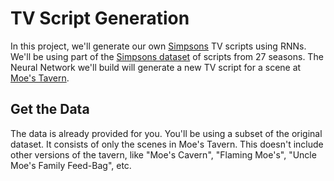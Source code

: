 # TV Script Generation
In this project, we'll generate our own [Simpsons](https://en.wikipedia.org/wiki/The_Simpsons) TV scripts using RNNs.  We'll be using part of the [Simpsons dataset](https://www.kaggle.com/wcukierski/the-simpsons-by-the-data) of scripts from 27 seasons.  The Neural Network we'll build will generate a new TV script for a scene at [Moe's Tavern](https://simpsonswiki.com/wiki/Moe's_Tavern).
## Get the Data
The data is already provided for you.  You'll be using a subset of the original dataset.  It consists of only the scenes in Moe's Tavern.  This doesn't include other versions of the tavern, like "Moe's Cavern", "Flaming Moe's", "Uncle Moe's Family Feed-Bag", etc.
